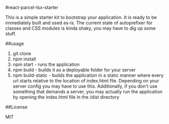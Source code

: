 #react-parcel-tsx-starter

This is a simple starter kit to bootstrap your application. It is ready to be immediately built and used as-is. The current state of autoprefixer for classes and CSS modules is kinda shaky, you may have to dig up some stuff.

##usage

1. git clone
2. npm install
3. npm start - runs the application
4. npm build - builds it as a deployable folder for your server
5. npm build-static - builds the application in a static manner where every url starts relative to the location of index.html file. Depending on your server config you may have to use this. Additionally, if you don't use something that demands a server, you may actually run the application by opening the index.html file in the /dist directory

##License

MIT
